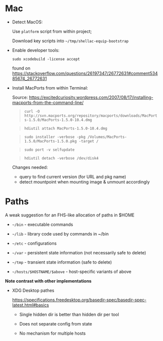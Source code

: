 # Mac

- Detect MacOS:

  Use `platform` script from within project;

  Download key scripts into `~/tmp/shellac-equip-bootstrap`

- Enable developer tools:

  `sudo xcodebuild -license accept`
  
  found on https://stackoverflow.com/questions/26197347/26772631#comment53485674_26772631

- Install MacPorts from within Terminal:

  Source: https://excitedcuriosity.wordpress.com/2007/08/17/installing-macports-from-the-command-line/

  > `curl -O http://svn.macports.org/repository/macports/downloads/MacPorts-1.5.0/MacPorts-1.5.0-10.4.dmg`

  > `hdiutil attach MacPorts-1.5.0-10.4.dmg`

  > `sudo installer -verbose -pkg /Volumes/MacPorts-1.5.0/MacPorts-1.5.0.pkg -target /`

  > `sudo port -v selfupdate`

  > `hdiutil detach -verbose /dev/disk4`

  Changes needed:
  - query to find current version (for URL and pkg name)
  - detect mountpoint when mounting image & unmount accordingly 

# Paths
A weak suggestion for an FHS-like allocation of paths in $HOME

- `~/bin` - executable commands

- `~/lib` - library code used by commands in ~/bin

- `~/etc` - configurations

- `~/var` - persistent state information (not necessarily safe to delete)

- `~/tmp` - transient state information (safe to delete)

- `~/hosts/$HOSTNAME/$above` - host-specific variants of above

**Note contrast with other implementations**

- XDG Desktop pathes
 
  https://specifications.freedesktop.org/basedir-spec/basedir-spec-latest.html#basics
   
  - Single hidden dir is better than hidden dir per tool

  - Does not separate config from state

  - No mechanism for multiple hosts
